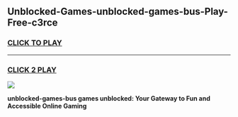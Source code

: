 
## Unblocked-Games-unblocked-games-bus-Play-Free-c3rce
<h3>
<a href="https://premium76.site?title=unblocked-games-bus&ref=18A">CLICK TO PLAY</a></h3>
<hr>

<h3>
<a href="https://premium76.site?title=unblocked-games-bus&ref=18A">CLICK 2 PLAY</a>
  
</h3>

<a href="https://premium76.site?title=unblocked-games-bus&ref=18A"><img src="https://clearcache.store/games.png"></a>


**unblocked-games-bus games unblocked: Your Gateway to Fun and Accessible Online Gaming**
